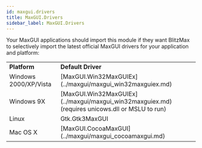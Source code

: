 ```yaml
---
id: maxgui.drivers
title: MaxGUI.Drivers
sidebar_label: MaxGUI.Drivers
---
```




Your MaxGUI applications should import this module if they want BlitzMax to selectively import the latest official MaxGUI drivers for your application and platform:

<table><tr><td> <b>Platform</b></td><td><b>Default Driver</b></td></tr><tr><td>  Windows 2000/XP/Vista</td><td>[MaxGUI.Win32MaxGUIEx](../maxgui/maxgui_win32maxguiex.md)</td></tr><tr><td>  Windows 9X</td><td>[MaxGUI.Win32MaxGUIEx](../maxgui/maxgui_win32maxguiex.md) (requires unicows.dll or MSLU to run)</td></tr><tr><td>  Linux</td><td>Gtk.Gtk3MaxGUI</td></tr><tr><td>  Mac OS X</td><td>[MaxGUI.CocoaMaxGUI](../maxgui/maxgui_cocoamaxgui.md)</table>



